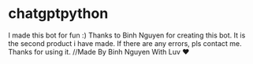 # chatgptpython
I made this bot for fun :)
Thanks to Binh Nguyen for creating this bot.
It is the second product i have made.
If there are any errors, pls contact me.
Thanks for using it.
//Made By Binh Nguyen With Luv ❤
